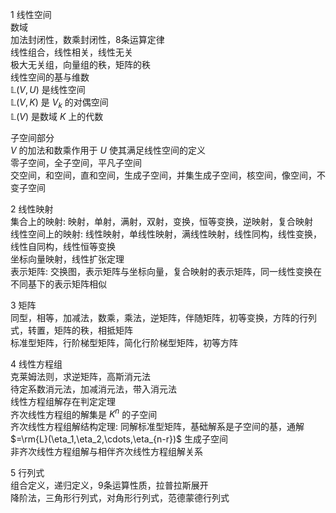 1 线性空间  
数域  
加法封闭性，数乘封闭性，8条运算定律  
线性组合，线性相关，线性无关  
极大无关组，向量组的秩，矩阵的秩  
线性空间的基与维数  
$\mathbb{L}(V,U)$ 是线性空间  
$\mathbb{L}(V,K)$ 是 $V_k$ 的对偶空间  
$\mathbb{L}(V)$ 是数域 $K$ 上的代数  
  
子空间部分  
$V$ 的加法和数乘作用于 $U$ 使其满足线性空间的定义  
零子空间，全子空间，平凡子空间  
交空间，和空间，直和空间，生成子空间，并集生成子空间，核空间，像空间，不变子空间  
  
2 线性映射  
集合上的映射: 映射，单射，满射，双射，变换，恒等变换，逆映射，复合映射  
线性空间上的映射: 线性映射，单线性映射，满线性映射，线性同构，线性变换，线性自同构，线性恒等变换  
坐标向量映射，线性扩张定理  
表示矩阵: 交换图，表示矩阵与坐标向量，复合映射的表示矩阵，同一线性变换在不同基下的表示矩阵相似  
  
3 矩阵  
同型，相等，加减法，数乘，乘法，逆矩阵，伴随矩阵，初等变换，方阵的行列式，转置，矩阵的秩，相抵矩阵  
标准型矩阵，行阶梯型矩阵，简化行阶梯型矩阵，初等方阵  
  
4 线性方程组  
克莱姆法则，求逆矩阵，高斯消元法  
待定系数消元法，加减消元法，带入消元法  
线性方程组解存在判定定理  
齐次线性方程组的解集是 $K^n$ 的子空间  
齐次线性方程组解结构定理: 同解标准型矩阵，基础解系是子空间的基，通解 $=\rm{L}(\eta_1,\eta_2,\cdots,\eta_{n-r})$ 生成子空间  
非齐次线性方程组解与相伴齐次线性方程组解关系  
  
5 行列式  
组合定义，递归定义，9条运算性质，拉普拉斯展开  
降阶法，三角形行列式，对角形行列式，范德蒙德行列式  
